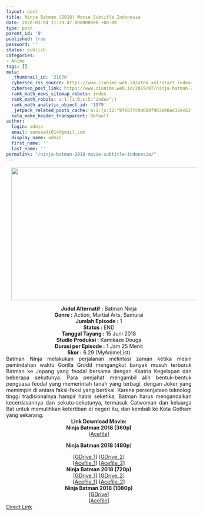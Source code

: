 ```yaml
---
layout: post
title: Ninja Batman (2018) Movie Subtitle Indonesia
date: 2020-03-04 11:39:47.000000000 +00:00
type: post
parent_id: '0'
published: true
password: ''
status: publish
categories:
- Anime
tags: []
meta:
  _thumbnail_id: '21676'
  cyberseo_rss_source: https://www.ciunime.web.id/atom.xml?start-index=1051&max-results=150
  cyberseo_post_link: https://www.ciunime.web.id/2019/07/ninja-batman-2018-movie-subtitle.html
  rank_math_news_sitemap_robots: index
  rank_math_robots: a:1:{i:0;s:5:"index";}
  rank_math_analytic_object_id: '1979'
  _jetpack_related_posts_cache: a:1:{s:32:"8f6677c9d6b0f903e98ad32ec61f8deb";a:2:{s:7:"expires";i:1655249621;s:7:"payload";a:0:{}}}
  kata_make_header_transparent: default
author:
  login: admin
  email: senseads014@gmail.com
  display_name: admin
  first_name: ''
  last_name: ''
permalink: "/ninja-batman-2018-movie-subtitle-indonesia/"
---
```

<div class="separator" style="clear: both; text-align: center;"><a href="https://1.bp.blogspot.com/-Oq-WVDZpQAk/XSiFnxeEpWI/AAAAAAAAbmE/bnsrE0yRqYMXLtewBrGt1jjEW8jbrwE4gCLcBGAs/s1600/Ninja%2BBatman%2B%25282018%2529.jpg" imageanchor="1" style="margin-left: 1em; margin-right: 1em;"><img border="0" data-original-height="720" data-original-width="1280" height="360" src="{{ site.baseurl }}/assets/2020/03/Ninja%2BBatman%2B%25282018%2529.jpg" width="640" /></a></div>
<p>
<div style="text-align: center;"><b>Judul</b><b><b> Alternatif</b> :</b> Batman Ninja</div>
<div style="text-align: center;"><b><b>Genre :</b></b> Action, Martial Arts, Samurai</div>
<div style="text-align: center;"><b>Jumlah Episode :</b> 1<br /><b>Status :&nbsp;</b>END<br /><b>Tanggal Tayang :</b> 15 Juni 2018<br /><b>Studio Produksi :</b> Kamikaze Douga<br /><b>Durasi per Episode :</b> 1 Jam 25 Menit</div>
<div style="text-align: center;"><b>Skor :</b> 6.29 (MyAnimeList)</div>
<div style="text-align: center;"></div>
<div style="text-align: justify;">Batman Ninja melakukan perjalanan melintasi zaman ketika mesin pemindahan waktu Gorilla Grodd mengangkut banyak musuh terburuk Batman ke Jepang yang feodal bersama dengan Ksatria Kegelapan dan beberapa sekutunya. Para penjahat mengambil alih bentuk-bentuk penguasa feodal yang memerintah tanah yang terbagi, dengan Joker yang memimpin di antara faksi-faksi yang bertikai. Karena persenjataan teknologi tinggi tradisionalnya hampir habis seketika, Batman harus mengandalkan kecerdasannya dan sekutu-sekutunya, termasuk Catwoman dan keluarga Bat untuk memulihkan ketertiban di negeri itu, dan kembali ke Kota Gotham yang sekarang.</div>
<div style="text-align: justify;"></div>
<div style="text-align: justify;"></div>
<div style="text-align: center;"><b>Link Download Movie:</b></div>
<div style="text-align: center;">
<div style="text-align: center;"><b>Ninja Batman 2018 (360p)</b></div>
<div style="text-align: center;">[<a href="https://acefile.co/f/1988126/shirainime-betmen-versi-wibu-360p-rar" target="_blank" rel="noopener">Acefile</a>]</div>
<div style="text-align: center;">
<div style="text-align: center;"></div>
</div>
<p><b>Ninja Batman 2018 (480p</b>)</div>
<div style="text-align: center;">[<a href="https://drive.google.com/uc?id=1AxSp9RLBg7Tl8_RRY6geEu21-k8q8kqi" target="_blank" rel="noopener">GDrive_1</a>] [<a href="https://drive.google.com/uc?id=1Zr5FmTTTRKh3hfutIiALts3fpEbf138U" target="_blank" rel="noopener">GDrive_2</a>]<br />[<a href="https://acefile.co/f/11112397/kusonime-kalong-apa-ninja-2018-480p-rar" target="_blank" rel="noopener">Acefile_1</a>] [<a href="https://acefile.co/f/1988125/shirainime-betmen-versi-wibu-480p-rar" target="_blank" rel="noopener">Acefile_2</a>]</div>
<div style="text-align: center;"></div>
<div style="text-align: center;"><b>Ninja Batman 2018 (720p)</b><br />[<a href="https://drive.google.com/uc?id=12U0a2iYaKzQVUDuZRZmu55wiAQ-ovY-x" target="_blank" rel="noopener">GDrive_1</a>] [<a href="https://drive.google.com/uc?id=1798KPZr8mkNoR9MACi2sf8TzO8VEGMl5" target="_blank" rel="noopener">GDrive_2</a>]<br />[<a href="https://acefile.co/f/11112400/kusonime-kalong-apa-ninja-2018-720p-rar" target="_blank" rel="noopener">Acefile_1</a>] [<a href="https://acefile.co/f/1988124/shirainime-betmen-versi-wibu-720p-rar" target="_blank" rel="noopener">Acefile_2</a>]</div>
<div style="text-align: center;"><b>Ninja Batman 2018 (1080p)</b><br />[<a href="https://drive.google.com/uc?id=1Eu_Ef77Lfk4raC45Gh04WIJwCLO8LaNq" target="_blank" rel="noopener">GDrive</a>]<br />[<a href="https://acefile.co/f/11112402/kusonime-kalong-apa-ninja-2018-1080p-rar" target="_blank" rel="noopener">Acefile</a>]</div>
<link rel="stylesheet" href="https://cdnjs.cloudflare.com/ajax/libs/font-awesome/4.7.0/css/font-awesome.min.css" />
<div class="divbtn"> <a href="https://handymansurrender.com/fihup8buzv?key=94550f7ce39444073321dde3b8782f97" class="btn"><i class="fa fa-download"></i> Direct Link</a> </div>
